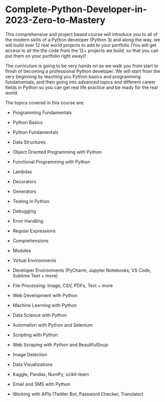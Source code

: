 # Complete-Python-Developer-in-2023-Zero-to-Mastery

This comprehensive and project based course will introduce you to all of the modern skills of a Python developer (Python 3) and along the way, we will build over 12 real world projects to add to your portfolio (You will get access to all the the code from the 12+ projects we build, so that you can put them on your portfolio right away)!


The curriculum is going to be very hands on as we walk you from start to finish of becoming a professional Python developer. We will start from the very beginning by teaching you Python basics and programming fundamentals, and then going into advanced topics and different career fields in Python so you can get real life practice and be ready for the real world.

The topics covered in this course are:



- Programming Fundamentals

- Python Basics

- Python Fundamentals

- Data Structures

- Object Oriented Programming with Python

- Functional Programming with Python

- Lambdas

- Decorators

- Generators

- Testing in Python

- Debugging

- Error Handling

- Regular Expressions

- Comprehensions

- Modules

- Virtual Environments

- Developer Environments (PyCharm, Jupyter Notebooks, VS Code, Sublime Text + more)

- File Processing: Image, CSV, PDFs, Text + more

- Web Development with Python

- Machine Learning with Python

- Data Science with Python

- Automation with Python and Selenium

- Scripting with Python

- Web Scraping with Python and BeautifulSoup

- Image Detection

- Data Visualizations

- Kaggle, Pandas, NumPy, scikit-learn

- Email and SMS with Python

- Working with APIs (Twitter Bot, Password Checker, Translator)
